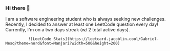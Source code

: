 ### Hi there 👋

  I am a software engineering student who is always seeking new challenges. Recently, I decided to answer at least one LeetCode question every day! Currently, I'm on a two days streak (w/ 2 total active days). 

              ![LeetCode Stats](https://leetcard.jacoblin.cool/Gabriel-Mesq?theme=nord&font=Manjari?width=500&height=200)

<!--
**Gabriel-Mesq/Gabriel-Mesq** is a ✨ _special_ ✨ repository because its `README.md` (this file) appears on your GitHub profile.

Here are some ideas to get you started:

- 🔭 I’m currently working on ...
- 🌱 I’m currently learning ...
- 👯 I’m looking to collaborate on ...
- 🤔 I’m looking for help with ...
- 💬 Ask me about ...
- 📫 How to reach me: ...
- 😄 Pronouns: ...
- ⚡ Fun fact: ...
-->
